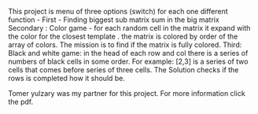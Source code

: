 This project is menu of three options (switch)
for each one different function - First - Finding biggest sub matrix sum in the big matrix
Secondary : Color game - for each random cell in the matrix it expand with the color for the closest template . the matrix is colored by order of the array of colors.
The mission is to find if the matrix is fully colored.
Third: Black and white game: in the head of each row and col there is a series of numbers of black cells in some order.
For example: [2,3] is a series of two cells that comes before series of three cells.
The Solution checks if the rows is completed how it should be.


Tomer yulzary was my partner for this project.
For more information click the pdf.
